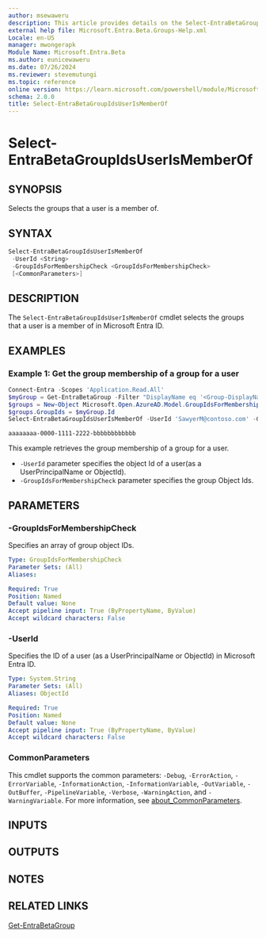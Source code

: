```yaml
---
author: msewaweru
description: This article provides details on the Select-EntraBetaGroupIdsUserIsMemberOf command.
external help file: Microsoft.Entra.Beta.Groups-Help.xml
Locale: en-US
manager: mwongerapk
Module Name: Microsoft.Entra.Beta
ms.author: eunicewaweru
ms.date: 07/26/2024
ms.reviewer: stevemutungi
ms.topic: reference
online version: https://learn.microsoft.com/powershell/module/Microsoft.Entra.Beta/Select-EntraBetaGroupIdsUserIsMemberOf
schema: 2.0.0
title: Select-EntraBetaGroupIdsUserIsMemberOf
---
```


# Select-EntraBetaGroupIdsUserIsMemberOf

## SYNOPSIS

Selects the groups that a user is a member of.

## SYNTAX

```powershell
Select-EntraBetaGroupIdsUserIsMemberOf
 -UserId <String>
 -GroupIdsForMembershipCheck <GroupIdsForMembershipCheck>
 [<CommonParameters>]
```

## DESCRIPTION

The `Select-EntraBetaGroupIdsUserIsMemberOf` cmdlet selects the groups that a user is a member of in Microsoft Entra ID.

## EXAMPLES

### Example 1: Get the group membership of a group for a user

```powershell
Connect-Entra -Scopes 'Application.Read.All'
$myGroup = Get-EntraBetaGroup -Filter "DisplayName eq '<Group-DisplayName>'"
$groups = New-Object Microsoft.Open.AzureAD.Model.GroupIdsForMembershipCheck
$groups.GroupIds = $myGroup.Id
Select-EntraBetaGroupIdsUserIsMemberOf -UserId 'SawyerM@contoso.com' -GroupIdsForMembershipCheck $groups
```

```Output
aaaaaaaa-0000-1111-2222-bbbbbbbbbbbb
```

This example retrieves the group membership of a group for a user.

- `-UserId` parameter specifies the object Id of a user(as a UserPrincipalName or ObjectId).
- `-GroupIdsForMembershipCheck` parameter specifies the group Object Ids.

## PARAMETERS

### -GroupIdsForMembershipCheck

Specifies an array of group object IDs.

```yaml
Type: GroupIdsForMembershipCheck
Parameter Sets: (All)
Aliases:

Required: True
Position: Named
Default value: None
Accept pipeline input: True (ByPropertyName, ByValue)
Accept wildcard characters: False
```

### -UserId

Specifies the ID of a user (as a UserPrincipalName or ObjectId) in Microsoft Entra ID.

```yaml
Type: System.String
Parameter Sets: (All)
Aliases: ObjectId

Required: True
Position: Named
Default value: None
Accept pipeline input: True (ByPropertyName, ByValue)
Accept wildcard characters: False
```

### CommonParameters

This cmdlet supports the common parameters: `-Debug`, `-ErrorAction`, `-ErrorVariable`, `-InformationAction`, `-InformationVariable`, `-OutVariable`, `-OutBuffer`, `-PipelineVariable`, `-Verbose`, `-WarningAction`, and `-WarningVariable`. For more information, see [about_CommonParameters](https://go.microsoft.com/fwlink/?LinkID=113216).

## INPUTS

## OUTPUTS

## NOTES

## RELATED LINKS

[Get-EntraBetaGroup](Get-EntraBetaGroup.md)
